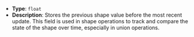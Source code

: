- **Type**: `float`
- **Description**: Stores the previous shape value before the most recent update. This field is used in shape operations to track and compare the state of the shape over time, especially in union operations.